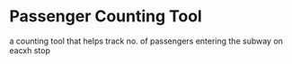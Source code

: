 # Passenger Counting Tool
 a counting tool that helps track no. of passengers entering the subway on eacxh stop
